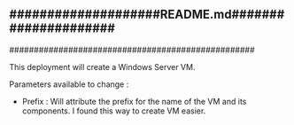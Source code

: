 ####################README.md#####################
--------------------------------------------------
##################################################

This deployment will create a Windows Server VM.

Parameters available to change :

- Prefix : Will attribute the prefix for the name of the VM and its components.
I found this way to create VM easier.